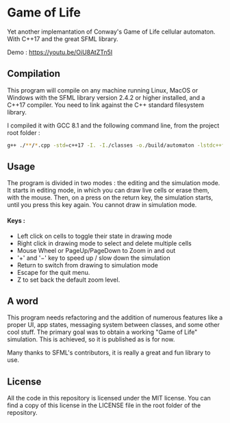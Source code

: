 # Game of Life
Yet another implemantation of Conway's Game of Life cellular automaton.
With C++17 and the great SFML library.

Demo : https://youtu.be/OiU8AtZTn5I


## Compilation
This program will compile on any machine running Linux, MacOS or Windows with the SFML library version 2.4.2 or higher installed, and a C++17 compiler.
You need to link against the C++ standard filesystem library.

I compiled it with GCC 8.1 and the following command line, from the project root folder :

```bash
g++ ./**/*.cpp -std=c++17 -I. -I./classes -o./build/automaton -lstdc++fs -lsfml-graphics-d -lsfml-window-d -lsfml-system-d
```


## Usage
The program is divided in two modes : the editing and the simulation mode. It starts in editing mode, in which you can draw live cells or erase them, with the mouse. Then, on a press on the return key, the simulation starts, until you press this key again. You cannot draw in simulation mode.

#### Keys : 
+ Left click on cells to toggle their state in drawing mode
+ Right click in drawing mode to select and delete multiple cells
+ Mouse Wheel or PageUp/PageDown to Zoom in and out
+ '+' and '−' key to speed up / slow down the simulation
+ Return to switch from drawing to simulation mode
+ Escape for the quit menu.
+ Z to set back the default zoom level.


## A word
This program needs refactoring and the addition of numerous features like a proper UI, app states, messaging system between classes, and some other cool stuff.
The primary goal was to obtain a working "Game of Life" simulation. This is achieved, so it is published as is for now.

Many thanks to SFML's contributors, it is really a great and fun library to use.


## License
All the code in this repository is licensed under the MIT license. You can find a copy of this license in the LICENSE file in the root folder of the repository.
